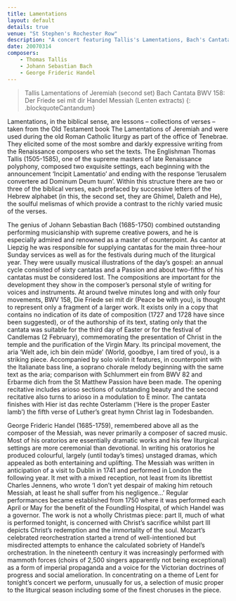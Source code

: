 ```yaml
---
title: Lamentations
layout: default
details: true
venue: "St Stephen's Rochester Row"
description: "A concert featuring Tallis's Lamentations, Bach's Cantata BWV 158, and Handel's Messiah extracts, exploring sacred music for the Lenten season."
date: 20070314
composers:
    - Thomas Tallis
    - Johann Sebastian Bach
    - George Frideric Handel
---
```

> Tallis Lamentations of Jeremiah (second set)
> Bach Cantata BWV 158: Der Friede sei mit dir
> Handel Messiah (Lenten extracts)
{: .blockquoteCantandum}

Lamentations, in the biblical sense, are lessons – collections of verses – taken from the Old Testament book The Lamentations of Jeremiah and were used during the old Roman Catholic liturgy as part of the office of Tenebrae.  They elicited some of the most sombre and darkly expressive writing from the Renaissance composers who set the texts.  The Englishman Thomas Tallis (1505-1585), one of the supreme masters of late Renaissance polyphony, composed two exquisite settings, each beginning with the announcement ‘Incipit Lamentatio’ and ending with the response ‘Ierusalem convertere ad Dominum Deum tuum’.  Within this structure there are two or three of the biblical verses, each prefaced by successive letters of the Hebrew alphabet (in this, the second set, they are Ghimel, Daleth and He), the soulful melismas of which provide a contrast to the richly varied music of the verses.

The genius of Johann Sebastian Bach (1685-1750) combined outstanding performing musicianship with supreme creative powers, and he is especially admired and renowned as a master of counterpoint.  As cantor at Liepzig he was responsible for supplying cantatas for the main three-hour Sunday services as well as for the festivals during much of the liturgical year.  They were usually musical illustrations of the day’s gospel: an annual cycle consisted of sixty cantatas and a Passion and about two-fifths of his cantatas must be considered lost.  The compositions are important for the development they show in the composer’s personal style of writing for voices and instruments.  At around twelve minutes long and with only four movements, BWV 158, Die Friede sei mit dir (Peace be with you), is thought to represent only a fragment of a larger work.  It exists only in a copy that contains no indication of its date of composition (1727 and 1728 have since been suggested), or of the authorship of its text, stating only that the cantata was suitable for the third day of Easter or for the festival of Candlemas (2 February), commemorating the presentation of Christ in the temple and the purification of the Virgin Mary.  Its principal movement, the aria ‘Welt ade, ich bin dein müde’ (World, goodbye, I am tired of you), is a striking piece. Accompanied by solo violin it features, in counterpoint with the Italianate bass line, a soprano chorale melody beginning with the same text as the aria; comparison with Schlummert ein from BWV 82 and Erbarme dich from the St Matthew Passion have been made.  The opening recitative includes arioso sections of outstanding beauty and the second recitative also turns to arioso in a modulation to E minor.  The cantata finishes with Hier ist das rechte Osterlamm (‘Here is the proper Easter lamb’) the fifth verse of Luther’s great hymn Christ lag in Todesbanden.

George Frideric Handel (1685-1759), remembered above all as the composer of the Messiah, was never primarily a composer of sacred music.  Most of his oratorios are essentially dramatic works and his few liturgical settings are more ceremonial than devotional.  In writing his oratorios he produced colourful, largely (until today’s times) unstaged dramas, which appealed as both entertaining and uplifting.  The Messiah was written in anticipation of a visit to Dublin in 1741 and performed in London the following year.  It met with a mixed reception, not least from its librettist Charles Jennens, who wrote ‘I don’t yet despair of making him retouch Messiah, at least he shall suffer from his negligence…’ Regular performances became established from 1750 where it was performed each April or May for the benefit of the Foundling Hospital, of which Handel was a governor.  The work is not a wholly Christmas piece: part II, much of what is performed tonight, is concerned with Christ’s sacrifice whilst part III depicts Christ’s redemption and the immortality of the soul.  Mozart’s celebrated reorchestration started a trend of well-intentioned but misdirected attempts to enhance the calculated sobriety of Handel’s orchestration.  In the nineteenth century it was increasingly performed with mammoth forces (choirs of 2,500 singers apparently not being exceptional) as a form of imperial propaganda and a voice for the Victorian doctrines of progress and social amelioration.  In concentrating on a theme of Lent for tonight’s concert we perform, unusually for us, a selection of music proper to the liturgical season including some of the finest choruses in the piece.